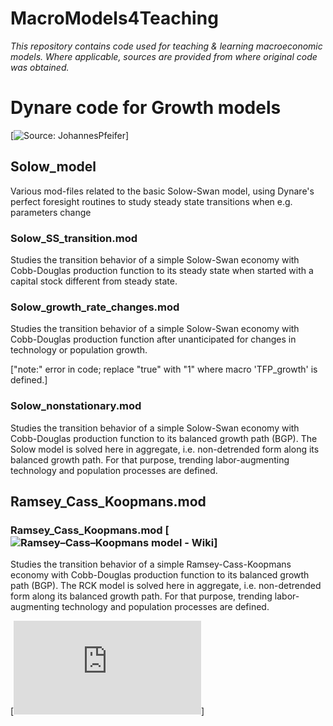 # MacroModels4Teaching
 
*This repository contains code used for teaching & learning macroeconomic models. Where applicable, sources are provided from where original code was obtained.*

# Dynare code for Growth models 
[![*Source*: JohannesPfeifer](https://github.com/JohannesPfeifer/DSGE_mod)]

## Solow_model

Various mod-files related to the basic Solow-Swan model, using Dynare's perfect
foresight routines to study steady state transitions when e.g. parameters change

### Solow_SS_transition.mod 
Studies the transition behavior of a simple Solow-Swan economy with Cobb-Douglas 
production function to its steady state when started with a capital stock different
from steady state.

### Solow_growth_rate_changes.mod 
Studies the transition behavior of a simple Solow-Swan economy with Cobb-Douglas production 
function after unanticipated for changes in technology or population growth.

["note:" error in code; replace "true" with "1" where macro 'TFP_growth' is defined.]

### Solow_nonstationary.mod 
Studies the transition behavior of a simple Solow-Swan economy with Cobb-Douglas production function to its balanced growth path (BGP). The Solow model is solved here in aggregate, i.e. non-detrended form along its balanced growth path. For that purpose, trending labor-augmenting technology and population processes are defined.

## Ramsey_Cass_Koopmans.mod

### Ramsey_Cass_Koopmans.mod [![Ramsey–Cass–Koopmans model - Wiki](https://en.wikipedia.org/wiki/Ramsey%E2%80%93Cass%E2%80%93Koopmans_model)]
Studies the transition behavior of a simple Ramsey-Cass-Koopmans economy with Cobb-Douglas production function to its balanced growth path (BGP). The RCK model is solved here in aggregate,  i.e. non-detrended form along its balanced growth path. For that purpose, trending labor-augmenting technology and population processes are defined.

[![Simulating the Ramsey-Cass-Koopmans Model Using MATLAB and Simulink](https://www.mathworks.com/company/technical-articles/simulating-the-ramsey-cass-koopmans-model-using-matlab-and-simulink.html)]
